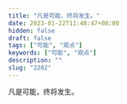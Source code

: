 ```yaml
---
title: "凡是可能，终将发生。"
date: 2023-01-22T11:48:47+08:00
hidden: false
draft: false
tags: ["可能", "观点"]
keywords: ["可能", "观点"]
description: ""
slug: "2202"
---
```


凡是可能，终将发生。